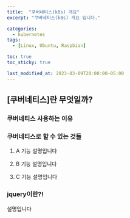 ```yaml
---
title:  "쿠버네티스(k8s) 개요"
excerpt: "쿠버네티스(k8s) 개요 입니다."

categories:
  - kubernetes
tags:
  - [Linux, Ubuntu, Raspbian]

toc: true
toc_sticky: true

last_modified_at: 2023-03-09T20:00:00-05:00
---
```


## [쿠버네티스]란 무엇일까?
### 쿠버네티스 사용하는 이유


### 쿠버네티스로 할 수 있는 것들
1. A 기능
설명입니다

2. B 기능
설명입니다

3. C 기능
설명입니다

### jquery이란?!
설명입니다

